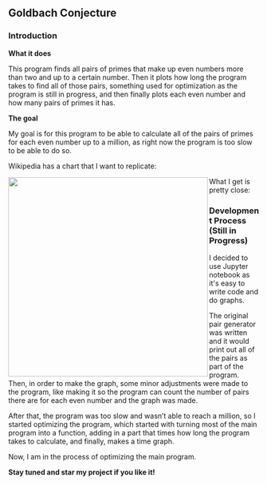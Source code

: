 ## Goldbach Conjecture

### Introduction

**What it does**

This program finds all pairs of primes that make up even numbers more than two and up to a certain number. Then it plots how long the program takes to find all of those pairs, something used for optimization as the program is still in progress, and then finally plots each even number and how many pairs of primes it has. 

**The goal**

My goal is for this program to be able to calculate all of the pairs of primes for each even number up to a million, as right now the program is too slow to be able to do so. 

Wikipedia has a chart that I want to replicate:

<img align="left" width="400" src="https://upload.wikimedia.org/wikipedia/commons/7/7c/Goldbach-1000000.png">

What I get is pretty close:


### Development Process (Still in Progress)

I decided to use Jupyter notebook as it's easy to write code and do graphs. 
	
The original pair generator was written and it would print out all of the pairs as part of the program.
Then, in order to make the graph, some minor adjustments were made to the program, like making it so the program can count the number of pairs there are for each even number and the graph was made.

After that, the program was too slow and wasn’t able to reach a million, so I started optimizing the program, which started with turning most of the main program into a function, adding in a part that times how long the program takes to calculate, and finally, makes a time graph.

Now, I am in the process of optimizing the main program. 

**Stay tuned and star my project if you like it!**

